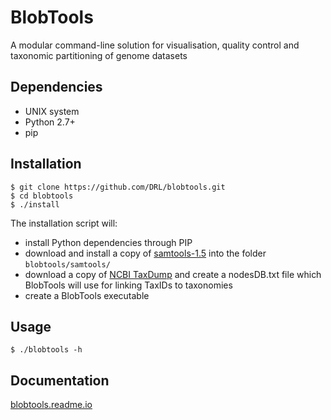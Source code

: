 BlobTools
===============================
A modular command-line solution for visualisation, quality control and taxonomic partitioning of genome datasets

Dependencies
------------
- UNIX system
- Python 2.7+
- pip

Installation
------------

    $ git clone https://github.com/DRL/blobtools.git
    $ cd blobtools
    $ ./install

The installation script will:
- install Python dependencies through PIP
- download and install a copy of [samtools-1.5](http://www.htslib.org/download/) into the folder ```blobtools/samtools/```
- download a copy of [NCBI TaxDump](ftp://ftp.ncbi.nlm.nih.gov/pub/taxonomy/) and create a nodesDB.txt file which BlobTools will use for linking TaxIDs to taxonomies
- create a BlobTools executable

Usage
-----

    $ ./blobtools -h

Documentation
-------------

[blobtools.readme.io](https://blobtools.readme.io)
